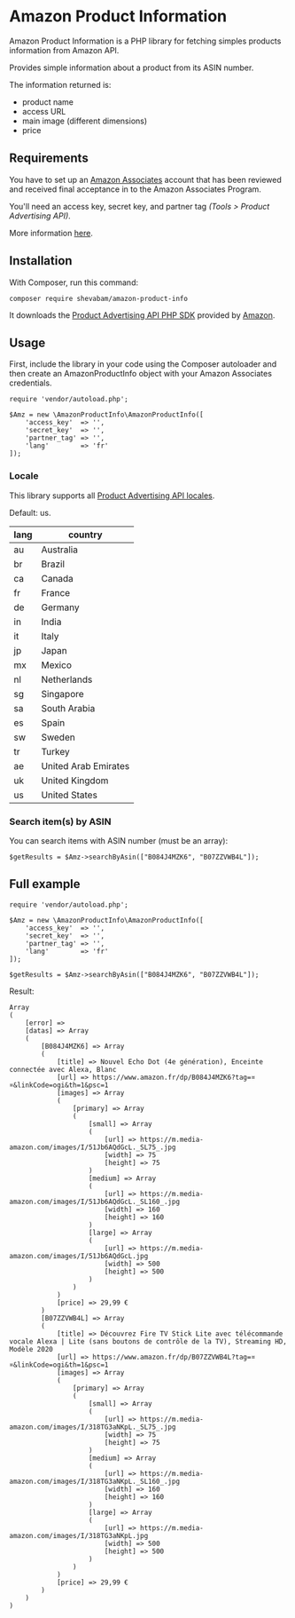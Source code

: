 # Amazon Product Information

Amazon Product Information is a PHP library for fetching simples products information from Amazon API.

Provides simple information about a product from its ASIN number.

The information returned is:

* product name
* access URL
* main image (different dimensions)
* price



## Requirements

You have to set up an [Amazon Associates](https://affiliate-program.amazon.com/) account that has been reviewed and received final acceptance in to the Amazon Associates Program.

You'll need an access key, secret key, and partner tag *(Tools > Product Advertising API)*.

More information [here](https://webservices.amazon.com/paapi5/documentation/register-for-pa-api.html).


## Installation

With Composer, run this command:

	composer require shevabam/amazon-product-info


It downloads the [Product Advertising API PHP SDK](https://github.com/thewirecutter/paapi5-php-sdk/) provided by [Amazon](https://webservices.amazon.com/paapi5/documentation/index.html).


## Usage

First, include the library in your code using the Composer autoloader and then create an AmazonProductInfo object with your Amazon Associates credentials.


	require 'vendor/autoload.php';
	
	$Amz = new \AmazonProductInfo\AmazonProductInfo([
	    'access_key'  => '',
	    'secret_key'  => '',
	    'partner_tag' => '',
	    'lang'        => 'fr'
	]);


### Locale

This library supports all [Product Advertising API locales](https://webservices.amazon.com/paapi5/documentation/common-request-parameters.html#host-and-region).

Default: us.

| lang | country              |
|------|----------------------|
| au   | Australia            |
| br   | Brazil               |
| ca   | Canada               |
| fr   | France               |
| de   | Germany              |
| in   | India                |
| it   | Italy                |
| jp   | Japan                |
| mx   | Mexico               |
| nl   | Netherlands          |
| sg   | Singapore            |
| sa   | South Arabia         |
| es   | Spain                |
| sw   | Sweden               |
| tr   | Turkey               |
| ae   | United Arab Emirates |
| uk   | United Kingdom       |
| us   | United States        |


### Search item(s) by ASIN

You can search items with ASIN number (must be an array):

	$getResults = $Amz->searchByAsin(["B084J4MZK6", "B07ZZVWB4L"]);




## Full example


	require 'vendor/autoload.php';
	
	$Amz = new \AmazonProductInfo\AmazonProductInfo([
	    'access_key'  => '',
	    'secret_key'  => '',
	    'partner_tag' => '',
	    'lang'        => 'fr'
	]);
	
	$getResults = $Amz->searchByAsin(["B084J4MZK6", "B07ZZVWB4L"]);


Result:

```
Array
(
    [error] => 
    [datas] => Array
    (
        [B084J4MZK6] => Array
        (
            [title] => Nouvel Echo Dot (4e génération), Enceinte connectée avec Alexa, Blanc
            [url] => https://www.amazon.fr/dp/B084J4MZK6?tag=¤¤&linkCode=ogi&th=1&psc=1
            [images] => Array
            (
                [primary] => Array
                (
                    [small] => Array
                    (
                        [url] => https://m.media-amazon.com/images/I/51Jb6AQdGcL._SL75_.jpg
                        [width] => 75
                        [height] => 75
                    )
                    [medium] => Array
                    (
                        [url] => https://m.media-amazon.com/images/I/51Jb6AQdGcL._SL160_.jpg
                        [width] => 160
                        [height] => 160
                    )
                    [large] => Array
                    (
                        [url] => https://m.media-amazon.com/images/I/51Jb6AQdGcL.jpg
                        [width] => 500
                        [height] => 500
                    )
                )
            )
            [price] => 29,99 €
        )
        [B07ZZVWB4L] => Array
        (
            [title] => Découvrez Fire TV Stick Lite avec télécommande vocale Alexa | Lite (sans boutons de contrôle de la TV), Streaming HD, Modèle 2020
            [url] => https://www.amazon.fr/dp/B07ZZVWB4L?tag=¤¤&linkCode=ogi&th=1&psc=1
            [images] => Array
            (
                [primary] => Array
                (
                    [small] => Array
                    (
                        [url] => https://m.media-amazon.com/images/I/318TG3aNKpL._SL75_.jpg
                        [width] => 75
                        [height] => 75
                    )
                    [medium] => Array
                    (
                        [url] => https://m.media-amazon.com/images/I/318TG3aNKpL._SL160_.jpg
                        [width] => 160
                        [height] => 160
                    )
                    [large] => Array
                    (
                        [url] => https://m.media-amazon.com/images/I/318TG3aNKpL.jpg
                        [width] => 500
                        [height] => 500
                    )
                )
            )
            [price] => 29,99 €
        )
    )
)
```